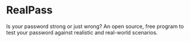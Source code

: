 # RealPass
Is your password strong or just wrong? An open source, free program to test your password against realistic and real-world scenarios.
